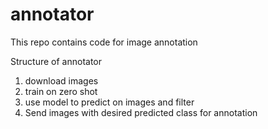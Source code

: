 # annotator
This repo contains code for image annotation

Structure of annotator
1. download images
2. train on zero shot 
3. use model to predict on images and filter
4. Send images with desired predicted class for annotation